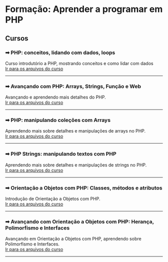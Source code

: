 # Formação: Aprender a programar em PHP

## Cursos

### ➡ PHP: conceitos, lidando com dados, loops

Curso introdutório a PHP, mostrando conceitos e como lidar com dados  
[Ir para os arquivos do curso](./01-PHP-conceitos/)

---

### ➡ Avançando com PHP: Arrays, Strings, Função e Web

Avançando e aprendendo mais detalhes do PHP.  
[Ir para os arquivos do curso](./02-Avancando/)

---

### ➡ PHP: manipulando coleções com Arrays

Aprendendo mais sobre detalhes e manipulações de arrays no PHP.  
[Ir para os arquivos do curso](./03-Manipulando-arrays/)

---

### ➡ PHP Strings: manipulando textos com PHP

Aprendendo mais sobre detalhes e manipulações de strings no PHP.  
[Ir para os arquivos do curso](./04-Tratando-strings/)

---

### ➡ Orientação a Objetos com PHP: Classes, métodos e atributos

Introdução de Orientação a Objetos com PHP.  
[Ir para os arquivos do curso](./05-Introducao-OO/)

---

### ➡ Avançando com Orientação a Objetos com PHP: Herança, Polimorfismo e Interfaces

Avançando em Orientação a Objetos com PHP, aprendendo sobre Polimorfismo e Interfaces.  
[Ir para os arquivos do curso](./06-Avancando-OO/)

---
